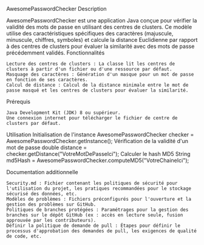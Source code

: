 AwesomePasswordChecker
Description

AwesomePasswordChecker est une application Java conçue pour vérifier la validité des mots de passe en utilisant des centres de clusters. Ce modèle utilise des caractéristiques spécifiques des caractères (majuscule, minuscule, chiffres, symboles) et calcule la distance Euclidienne par rapport à des centres de clusters pour évaluer la similarité avec des mots de passe précédemment validés.
Fonctionnalités

    Lecture des centres de clusters : La classe lit les centres de clusters à partir d'un fichier ou d'une ressource par défaut.
    Masquage des caractères : Génération d'un masque pour un mot de passe en fonction de ses caractères.
    Calcul de distance : Calcul de la distance minimale entre le mot de passe masqué et les centres de clusters pour évaluer la similarité.

Prérequis

    Java Development Kit (JDK) 8 ou supérieur.
    Une connexion internet pour télécharger le fichier de centre de clusters par défaut.

Utilisation
    Initialisation de l'instance
    AwesomePasswordChecker checker = AwesomePasswordChecker.getInstance();
    Vérification de la validité d'un mot de passe
    double distance = checker.getDistance("VotreMotDePasseIci");
    Calculer le hash MD5
    String md5Hash = AwesomePasswordChecker.computeMD5("VotreChaineIci");

Documentation additionnelle

    Security.md : Fichier contenant les politiques de sécurité pour l'utilisation du projet, les pratiques recommandées pour le stockage sécurisé des données, etc.
    Modèles de problèmes : Fichiers préconfigurés pour l'ouverture et la gestion des problèmes sur GitHub.
    Politiques de branches protégées : Paramétrages pour la gestion des branches sur le dépôt GitHub (ex : accès en lecture seule, fusion approuvée par les contributeurs).
    Définir la politique de demande de pull : Étapes pour définir le processus d'approbation des demandes de pull, les exigences de qualité de code, etc.

